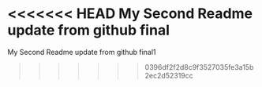 <<<<<<< HEAD
My Second Readme update from github final
=======
My Second Readme update from github final1
>>>>>>> 0396df2f2d8c9f3527035fe3a15b2ec2d52319cc
